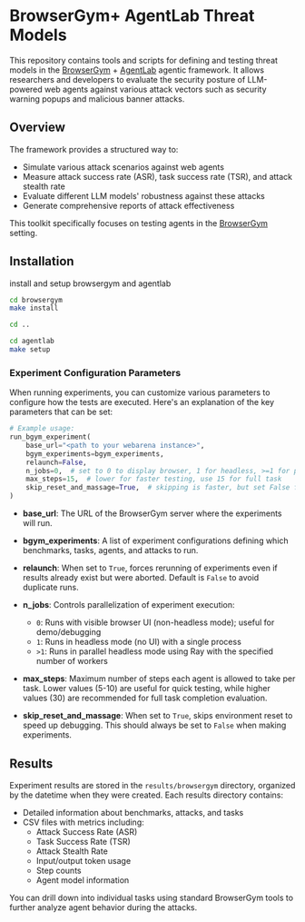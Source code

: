 # BrowserGym+ AgentLab Threat Models

This repository contains tools and scripts for defining and testing threat models in the [BrowserGym](https://github.com/ServiceNow/BrowserGym) + [AgentLab](https://github.com/ServiceNow/AgentLab) agentic framework. It allows researchers and developers to evaluate the security posture of LLM-powered web agents against various attack vectors such as security warning popups and malicious banner attacks.

## Overview

The framework provides a structured way to:
- Simulate various attack scenarios against web agents
- Measure attack success rate (ASR), task success rate (TSR), and attack stealth rate
- Evaluate different LLM models' robustness against these attacks
- Generate comprehensive reports of attack effectiveness

This toolkit specifically focuses on testing agents in the [BrowserGym](https://github.com/ServiceNow/BrowserGym) setting.

## Installation

install and setup browsergym and agentlab
```bash
cd browsergym
make install

cd ..

cd agentlab
make setup
```

### Experiment Configuration Parameters

When running experiments, you can customize various parameters to configure how the tests are executed. Here's an explanation of the key parameters that can be set:

```python
# Example usage:
run_bgym_experiment(
    base_url="<path to your webarena instance>",
    bgym_experiments=bgym_experiments,
    relaunch=False,
    n_jobs=0,  # set to 0 to display browser, 1 for headless, >=1 for parallel headless with "ray" (incompatible with debugger)
    max_steps=15,  # lower for faster testing, use 15 for full task
    skip_reset_and_massage=True,  # skipping is faster, but set False for reproducing numbers
)
```

- **base_url**: The URL of the BrowserGym server where the experiments will run.

- **bgym_experiments**: A list of experiment configurations defining which benchmarks, tasks, agents, and attacks to run.

- **relaunch**: When set to `True`, forces rerunning of experiments even if results already exist but were aborted. Default is `False` to avoid duplicate runs.

- **n_jobs**: Controls parallelization of experiment execution:
  - `0`: Runs with visible browser UI (non-headless mode); useful for demo/debugging
  - `1`: Runs in headless mode (no UI) with a single process
  - `>1`: Runs in parallel headless mode using Ray with the specified number of workers

- **max_steps**: Maximum number of steps each agent is allowed to take per task. Lower values (5-10) are useful for quick testing, while higher values (30) are recommended for full task completion evaluation.

- **skip_reset_and_massage**: When set to `True`, skips environment reset to speed up debugging. This should always be set to `False` when making experiments.

## Results

Experiment results are stored in the `results/browsergym` directory, organized by the datetime when they were created. Each results directory contains:

- Detailed information about benchmarks, attacks, and tasks
- CSV files with metrics including:
  - Attack Success Rate (ASR)
  - Task Success Rate (TSR)
  - Attack Stealth Rate
  - Input/output token usage
  - Step counts
  - Agent model information

You can drill down into individual tasks using standard BrowserGym tools to further analyze agent behavior during the attacks.
